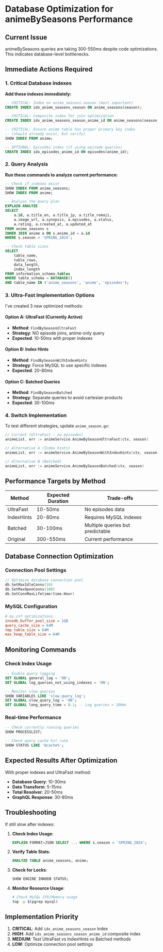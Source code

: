 # Database Optimization for animeBySeasons Performance

## Current Issue
animeBySeasons queries are taking 300-550ms despite code optimizations. This indicates database-level bottlenecks.

## Immediate Actions Required

### 1. Critical Database Indexes

**Add these indexes immediately:**

```sql
-- CRITICAL: Index on anime_seasons.season (most important)
CREATE INDEX idx_anime_seasons_season ON anime_seasons(season);

-- CRITICAL: Composite index for join optimization
CREATE INDEX idx_anime_seasons_season_anime_id ON anime_seasons(season, anime_id);

-- CRITICAL: Ensure anime table has proper primary key index
-- (should already exist, but verify)
SHOW INDEX FROM anime;

-- OPTIONAL: Episodes index (if using episode queries)
CREATE INDEX idx_episodes_anime_id ON episodes(anime_id);
```

### 2. Query Analysis

**Run these commands to analyze current performance:**

```sql
-- Check if indexes exist
SHOW INDEX FROM anime_seasons;
SHOW INDEX FROM anime;

-- Analyze the query plan
EXPLAIN ANALYZE
SELECT
    a.id, a.title_en, a.title_jp, a.title_romaji,
    a.image_url, a.synopsis, a.episodes, a.status,
    a.rating, a.created_at, a.updated_at
FROM anime_seasons s
INNER JOIN anime a ON s.anime_id = a.id
WHERE s.season = 'SPRING_2024';

-- Check table sizes
SELECT
    table_name,
    table_rows,
    data_length,
    index_length
FROM information_schema.tables
WHERE table_schema = DATABASE()
AND table_name IN ('anime_seasons', 'anime', 'episodes');
```

### 3. Ultra-Fast Implementation Options

I've created 3 new optimized methods:

#### Option A: UltraFast (Currently Active)
- **Method**: `FindBySeasonUltraFast`
- **Strategy**: NO episode joins, anime-only query
- **Expected**: 10-50ms with proper indexes

#### Option B: Index Hints
- **Method**: `FindBySeasonWithIndexHints`
- **Strategy**: Force MySQL to use specific indexes
- **Expected**: 20-80ms

#### Option C: Batched Queries
- **Method**: `FindBySeasonBatched`
- **Strategy**: Separate queries to avoid cartesian products
- **Expected**: 30-100ms

### 4. Switch Implementation

To test different strategies, update `anime_season.go`:

```go
// Current (UltraFast - no episodes)
animeList, err := animeService.AnimeBySeasonUltraFast(ctx, season)

// Alternative A (Index hints)
animeList, err := animeService.AnimeBySeasonWithIndexHints(ctx, season)

// Alternative B (Batched)
animeList, err := animeService.AnimeBySeasonBatched(ctx, season)
```

## Performance Targets by Method

| Method | Expected Duration | Trade-offs |
|--------|------------------|------------|
| UltraFast | 10-50ms | No episodes data |
| IndexHints | 20-80ms | Requires MySQL indexes |
| Batched | 30-100ms | Multiple queries but predictable |
| Original | 300-550ms | Current performance |

## Database Connection Optimization

### Connection Pool Settings
```go
// Optimize database connection pool
db.SetMaxIdleConns(10)
db.SetMaxOpenConns(100)
db.SetConnMaxLifetime(time.Hour)
```

### MySQL Configuration
```ini
# my.cnf optimizations
innodb_buffer_pool_size = 1GB
query_cache_size = 64M
tmp_table_size = 64M
max_heap_table_size = 64M
```

## Monitoring Commands

### Check Index Usage
```sql
-- Enable query logging
SET GLOBAL general_log = 'ON';
SET GLOBAL log_queries_not_using_indexes = 'ON';

-- Monitor slow queries
SHOW VARIABLES LIKE 'slow_query_log';
SET GLOBAL slow_query_log = 'ON';
SET GLOBAL long_query_time = 0.1; -- Log queries > 100ms
```

### Real-time Performance
```sql
-- Check currently running queries
SHOW PROCESSLIST;

-- Check query cache hit rate
SHOW STATUS LIKE 'Qcache%';
```

## Expected Results After Optimization

With proper indexes and UltraFast method:
- **Database Query**: 10-30ms
- **Data Transform**: 5-15ms
- **Total Resolver**: 20-50ms
- **GraphQL Response**: 30-80ms

## Troubleshooting

If still slow after indexes:

1. **Check Index Usage**:
   ```sql
   EXPLAIN FORMAT=JSON SELECT ... WHERE s.season = 'SPRING_2024';
   ```

2. **Verify Table Stats**:
   ```sql
   ANALYZE TABLE anime_seasons, anime;
   ```

3. **Check for Locks**:
   ```sql
   SHOW ENGINE INNODB STATUS;
   ```

4. **Monitor Resource Usage**:
   ```bash
   # Check MySQL CPU/Memory usage
   top -p $(pgrep mysql)
   ```

## Implementation Priority

1. **CRITICAL**: Add `idx_anime_seasons_season` index
2. **HIGH**: Add `idx_anime_seasons_season_anime_id` composite index
3. **MEDIUM**: Test UltraFast vs IndexHints vs Batched methods
4. **LOW**: Optimize connection pool settings